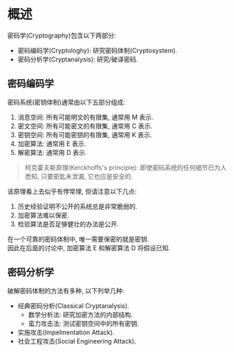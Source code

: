# 概述

密码学(Cryptography)包含以下两部分:
- 密码编码学(Cryptologhy): 研究密码体制(Cryptosystem).
- 密码分析学(Cryptanalysis): 研究/破译密码.

## 密码编码学

密码系统(密钥体制)通常由以下五部分组成:

1. 消息空间: 所有可能明文的有限集, 通常用 M 表示.
2. 密文空间: 所有可能密文的有限集, 通常用 C 表示.
3. 密钥空间: 所有可能密钥的有限集, 通常用 K 表示.
4. 加密算法: 通常用 E 表示.
5. 解密算法: 通常用 D 表示.

> 柯克霍夫斯原理(Kerckhoffs's principle): 即使密码系统的任何细节已为人悉知, 只要密匙未泄漏, 它也应是安全的.

该原理看上去似乎有悖常理, 但请注意以下几点:

1. 历史经验证明不公开的系统总是非常脆弱的.
2. 加密算法难以保密.
3. 检验算法是否足够健壮的办法是公开.

在一个可靠的密码体制中, 唯一需要保密的就是密钥.  
因此在后面的讨论中, 加密算法 E 和解密算法 D 将假设已知.

## 密码分析学

破解密码体制的方法有多种, 以下列举几种:

- 经典密码分析(Classical Cryptanalysis).
    - 数学分析法: 研究加密方法的内部结构.
    - 蛮力攻击法: 测试密钥空间中的所有密钥.
- 实施攻击(Impelmentation Attack).
- 社会工程攻击(Social Engineering Attack).

